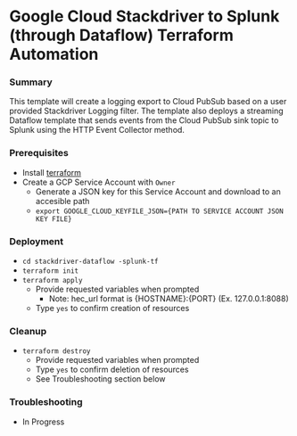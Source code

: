 # Google Cloud Stackdriver to Splunk (through Dataflow) Terraform Automation
### Summary
This template will create a logging export to Cloud PubSub based on a user provided Stackdriver Logging filter. The template also deploys a streaming Dataflow template that sends events from the Cloud PubSub sink topic to Splunk using the HTTP Event Collector method.

### Prerequisites
* Install [terraform](https://learn.hashicorp.com/terraform/getting-started/install.html)
* Create a GCP Service Account with `Owner`
	* Generate a JSON key for this Service Account and download to an accesible path
	* `export GOOGLE_CLOUD_KEYFILE_JSON={PATH TO SERVICE ACCOUNT JSON KEY FILE}`

### Deployment
* `cd stackdriver-dataflow
-splunk-tf`
* `terraform init`
* `terraform apply`
	* Provide requested variables when prompted
		* Note: hec_url format is {HOSTNAME}:{PORT} (Ex. 127.0.0.1:8088)
	* Type `yes` to confirm creation of resources

### Cleanup
* `terraform destroy`
	* Provide requested variables when prompted
	* Type `yes` to confirm deletion of resources
	* See Troubleshooting section below

### Troubleshooting
* In Progress